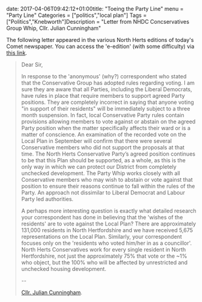 
date: 2017-04-06T09:42:12+01:00title: "Toeing the Party Line"
menu = "Party Line"
Categories = ["politics","local plan"]
Tags = ["Politics","Knebworth"]Description = "Letter from NHDC Concservatives Group Whip, Cllr. Julian Cunningham"



The following letter appeared in the various North Herts editions of today's Comet newspaper.
You can access the 'e-edition' (with some difficulty) via [this link](http://www.thecomet.net/home/e-edition).

>Dear Sir,
>
>In response to the 'anonymous' (why?) correspondent who stated that the
>Conservative Group has adopted rules regarding voting. I am sure they are
>aware that all Parties, including the Liberal Democrats, have rules in place
>that require members to support agreed Party positions. They are completely
>incorrect in saying that anyone voting "in support of their residents" will
>be immediately subject to a three month suspension. In fact, local
>Conservative Party rules contain provisions allowing members to vote against
>or abstain on the agreed Party position when the matter specifically affects
>their ward or is a matter of conscience. An examination of the recorded vote
>on the Local Plan in September will confirm that there were several
>Conservative members who did not support the proposals at that time.
>The North Herts Conservative Party’s agreed position continues to be that
>this Plan should be supported, as a whole, as this is the only way in which
>we can protect our District from completely unchecked development. The Party
>Whip works closely with all Conservative members who may wish to abstain or
>vote against that position to ensure their reasons continue to fall within
>the rules of the Party. An approach not dissimilar to Liberal Democrat and
>Labour Party led authorities.
>
>A perhaps more interesting question is exactly what detailed research your
>correspondent has done in believing that the 'wishes of the residents' are
>to vote against the Local Plan? There are approximately 131,000 residents in
>North Hertfordshire and we have received 5,675 representations on the Local
>Plan. Similarly, your correspondent focuses only on the 'residents who voted
>him/her in as a councillor'. North Herts Conservatives work for every single
>resident in North Hertfordshire, not just the approximately  75% that vote
>or the ~1% who object, but the 100% who will be affected by unrestricted and
>unchecked housing development.
>
>--
>
>[Cllr. Julian Cunningham](http://web.north-herts.gov.uk/aksnherts/users/public/admin/main.pl?op=MemberDetails&keyid=92).
>
